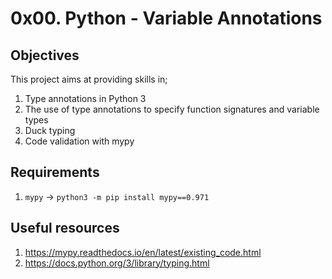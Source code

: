 # 0x00. Python - Variable Annotations

## Objectives
This project aims at providing skills in;
1. Type annotations in Python 3
2. The use of type annotations to specify function signatures and variable types
3. Duck typing
4. Code validation with mypy

## Requirements
1. `mypy` -> `python3 -m pip install mypy==0.971`

## Useful resources
1. https://mypy.readthedocs.io/en/latest/existing_code.html
2. https://docs.python.org/3/library/typing.html
